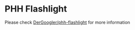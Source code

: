 # PHH Flashlight

Please check [DerGoogler/phh-flashlight](https://github.com/DerGoogler/phh-flashlight) for more information